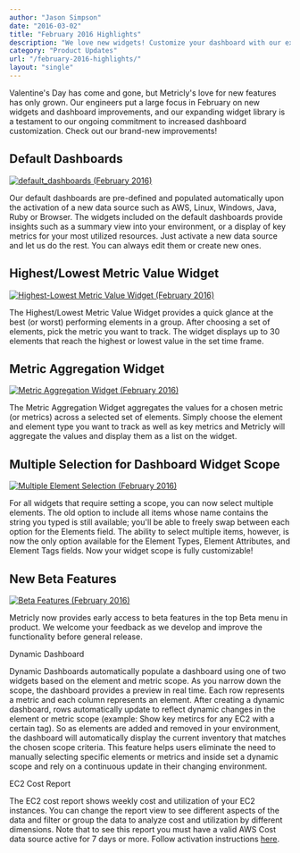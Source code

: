 ```yaml
---
author: "Jason Simpson"
date: "2016-03-02"
title: "February 2016 Highlights"
description: "We love new widgets! Customize your dashboard with our expanding widget library. Don't miss this and February's other new features!"
category: "Product Updates"
url: "/february-2016-highlights/"
layout: "single"
---
```

Valentine's Day has come and gone, but Metricly's love for new features has only grown. Our engineers put a large focus in February on new widgets and dashboard improvements, and our expanding widget library is a testament to our ongoing commitment to increased dashboard customization. Check out our brand-new improvements!

Default Dashboards
------------------

[![default_dashboards (February 2016)](https://s3-us-west-2.amazonaws.com/com-netuitive-app-usw2-public/wp-content/uploads/2016/03/Default_Dashboards-1024x509.jpg)](https://s3-us-west-2.amazonaws.com/com-netuitive-app-usw2-public/wp-content/uploads/2016/03/Default_Dashboards-1024x509.jpg)

Our default dashboards are pre-defined and populated automatically upon the activation of a new data source such as AWS, Linux, Windows, Java, Ruby or Browser. The widgets included on the default dashboards provide insights such as a summary view into your environment, or a display of key metrics for your most utilized resources. Just activate a new data source and let us do the rest. You can always edit them or create new ones.

Highest/Lowest Metric Value Widget
----------------------------------

[![Highest-Lowest Metric Value Widget (February 2016)](https://s3-us-west-2.amazonaws.com/com-netuitive-app-usw2-public/wp-content/uploads/2016/03/Highest_Lowest_Metric_Value_Widget-1024x717.jpg)](https://s3-us-west-2.amazonaws.com/com-netuitive-app-usw2-public/wp-content/uploads/2016/03/Highest_Lowest_Metric_Value_Widget-1024x717.jpg)

The Highest/Lowest Metric Value Widget provides a quick glance at the best (or worst) performing elements in a group. After choosing a set of elements, pick the metric you want to track. The widget displays up to 30 elements that reach the highest or lowest value in the set time frame.

Metric Aggregation Widget
-------------------------

[![Metric Aggregation Widget (February 2016)](https://s3-us-west-2.amazonaws.com/com-netuitive-app-usw2-public/wp-content/uploads/2016/03/MetricAggregationWidget.jpg)](https://s3-us-west-2.amazonaws.com/com-netuitive-app-usw2-public/wp-content/uploads/2016/03/MetricAggregationWidget.jpg)

The Metric Aggregation Widget aggregates the values for a chosen metric (or metrics) across a selected set of elements. Simply choose the element and element type you want to track as well as key metrics and Metricly will aggregate the values and display them as a list on the widget.

Multiple Selection for Dashboard Widget Scope
---------------------------------------------

[![Multiple Element Selection (February 2016)](https://s3-us-west-2.amazonaws.com/com-netuitive-app-usw2-public/wp-content/uploads/2016/03/MultipleElementSelection-1.jpg)](https://s3-us-west-2.amazonaws.com/com-netuitive-app-usw2-public/wp-content/uploads/2016/03/MultipleElementSelection-1.jpg)

For all widgets that require setting a scope, you can now select multiple elements. The old option to include all items whose name contains the string you typed is still available; you'll be able to freely swap between each option for the Elements field. The ability to select multiple items, however, is now the only option available for the Element Types, Element Attributes, and Element Tags fields. Now your widget scope is fully customizable!

New Beta Features
-----------------

[![Beta Features (February 2016)](https://s3-us-west-2.amazonaws.com/com-netuitive-app-usw2-public/wp-content/uploads/2016/03/Dynamic_Features-1024x463.jpg)](https://s3-us-west-2.amazonaws.com/com-netuitive-app-usw2-public/wp-content/uploads/2016/03/Dynamic_Features-1024x463.jpg)

Metricly now provides early access to beta features in the top Beta menu in product. We welcome your feedback as we develop and improve the functionality before general release.

Dynamic Dashboard

Dynamic Dashboards automatically populate a dashboard using one of two widgets based on the element and metric scope. As you narrow down the scope, the dashboard provides a preview in real time. Each row represents a metric and each column represents an element. After creating a dynamic dashboard, rows automatically update to reflect dynamic changes in the element or metric scope (example: Show key metircs for any EC2 with a certain tag). So as elements are added and removed in your environment, the dashboard will automatically display the current inventory that matches the chosen scope criteria. This feature helps users eliminate the need to manually selecting specific elements or metrics and inside set a dynamic scope and rely on a continuous update in their changing environment.

EC2 Cost Report

The EC2 cost report shows weekly cost and utilization of your EC2 instances. You can change the report view to see different aspects of the data and filter or group the data to analyze cost and utilization by different dimensions. Note that to see this report you must have a valid AWS Cost data source active for 7 days or more. Follow activation instructions [here](https://help.netuitive.com/Content/Misc/Datasources/new_aws_cost_datasource.htm).
